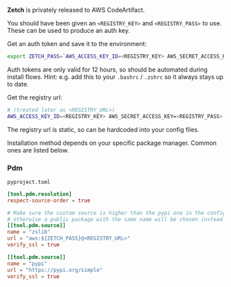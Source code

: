 **Zetch** is privately released to AWS CodeArtifact.

You should have been given an `<REGISTRY_KEY>` and `<REGISTRY_PASS>` to use. These can be used to produce an auth key.

Get an auth token and save it to the environment:

```bash
export ZETCH_PASS=`AWS_ACCESS_KEY_ID=<REGISTRY_KEY> AWS_SECRET_ACCESS_KEY=<REGISTRY_PASS> aws codeartifact get-authorization-token --domain zs-trading --domain-owner 428290171813 --region eu-central-1 --query authorizationToken --output text`
```

Auth tokens are only valid for 12 hours, so should be automated during install flows.
Hint: e.g. add this to your `.bashrc` / `.zshrc` so it always stays up to date.

Get the registry url:

```bash
# (treated later as <REGISTRY_URL>)
AWS_ACCESS_KEY_ID=<REGISTRY_KEY> AWS_SECRET_ACCESS_KEY=<REGISTRY_PASS> aws codeartifact get-repository-endpoint --domain zs-trading --domain-owner 428290171813 --repository zslib --format pypi --region eu-central-1 --query repositoryEndpoint --output text
```

The registry url is static, so can be hardcoded into your config files.

Installation method depends on your specific package manager. Common ones are listed below.

### Pdm

`pyproject.toml`

```toml
[tool.pdm.resolution]
respect-source-order = true

# Make sure the custom source is higher than the pypi one in the config,
# otherwise a public package with the same name will be chosen instead
[[tool.pdm.source]]
name = "zslib"
url = "aws:${ZETCH_PASS}@<REGISTRY_URL>"
verify_ssl = true

[[tool.pdm.source]]
name = "pypi"
url = "https://pypi.org/simple"
verify_ssl = true
```
